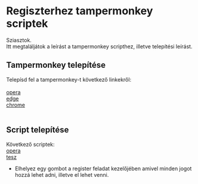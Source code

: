 # Regiszterhez tampermonkey scriptek

Sziasztok. <br />
Itt megtaláljátok a leírást a tampermonkey scripthez, illetve telepítési leírást.

## Tampermonkey telepítése

Telepísd fel a tampermonkey-t következő linkekről:<br /><br />
 [opera](/https://addons.opera.com/en/extensions/details/tampermonkey-beta/) <br />
 [edge](/https://microsoftedge.microsoft.com/addons/detail/tampermonkey/iikmkjmpaadaobahmlepeloendndfphd) <br />
 [chrome](https://chrome.google.com/webstore/detail/tampermonkey/dhdgffkkebhmkfjojejmpbldmpobfkfo) <br />
 <br />

## Script telepítése
Következő scriptek: <br />
 [opera](/https://addons.opera.com/en/extensions/details/tampermonkey-beta/) <br />
[tesz](/https://github.com/Mlaszlo95/register_add_all/blob/main/all_scripts/reset_add_right_button.js/)
- Elhelyez egy gombot a register feladat kezelőjében amivel minden jogot hozzá lehet adni, illetve el lehet venni.<br />
